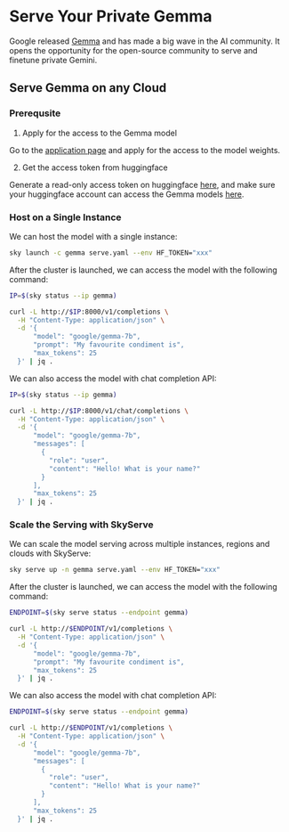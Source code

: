 # Serve Your Private Gemma

Google released [Gemma](https://blog.google/technology/developers/gemma-open-models/) and has made a big wave in the AI community.
It opens the opportunity for the open-source community to serve and finetune private Gemini.

## Serve Gemma on any Cloud

### Prerequsite

1. Apply for the access to the Gemma model

Go to the [application page](https://huggingface.co/google/gemma-7b) and apply for the access to the model weights.


2. Get the access token from huggingface

Generate a read-only access token on huggingface [here](https://huggingface.co/settings/token), and make sure your huggingface account can access the Gemma models [here](https://huggingface.co/google/gemma-7b).


### Host on a Single Instance

We can host the model with a single instance:
```bash
sky launch -c gemma serve.yaml --env HF_TOKEN="xxx"
```

After the cluster is launched, we can access the model with the following command:
```bash
IP=$(sky status --ip gemma)

curl -L http://$IP:8000/v1/completions \
  -H "Content-Type: application/json" \
  -d '{
      "model": "google/gemma-7b",
      "prompt": "My favourite condiment is",
      "max_tokens": 25
  }' | jq .
```

We can also access the model with chat completion API:

```bash
IP=$(sky status --ip gemma)

curl -L http://$IP:8000/v1/chat/completions \
  -H "Content-Type: application/json" \
  -d '{
      "model": "google/gemma-7b",
      "messages": [
        {
          "role": "user",
          "content": "Hello! What is your name?"
        }
      ],
      "max_tokens": 25
  }' | jq .
```

### Scale the Serving with SkyServe


We can scale the model serving across multiple instances, regions and clouds with SkyServe:
```bash
sky serve up -n gemma serve.yaml --env HF_TOKEN="xxx"
```


After the cluster is launched, we can access the model with the following command:
```bash
ENDPOINT=$(sky serve status --endpoint gemma)

curl -L http://$ENDPOINT/v1/completions \
  -H "Content-Type: application/json" \
  -d '{
      "model": "google/gemma-7b",
      "prompt": "My favourite condiment is",
      "max_tokens": 25
  }' | jq .
```

We can also access the model with chat completion API:

```bash
ENDPOINT=$(sky serve status --endpoint gemma)

curl -L http://$ENDPOINT/v1/completions \
  -H "Content-Type: application/json" \
  -d '{
      "model": "google/gemma-7b",
      "messages": [
        {
          "role": "user",
          "content": "Hello! What is your name?"
        }
      ],
      "max_tokens": 25
  }' | jq .
```
